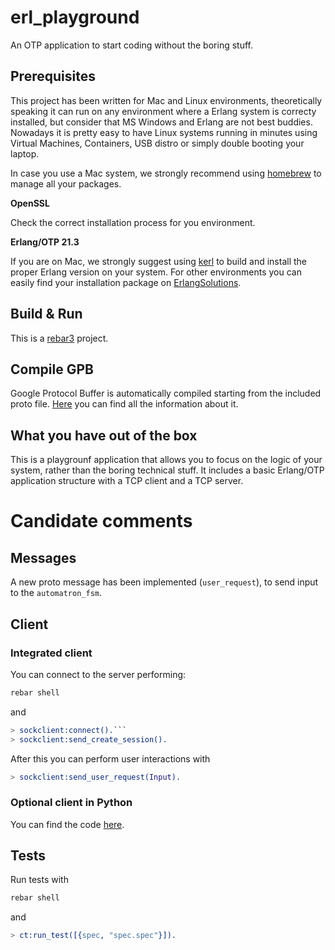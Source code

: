 # erl_playground

An OTP application to start coding without the boring stuff.

## Prerequisites
This project has been written for Mac and Linux environments, theoretically speaking it can run on any environment where a Erlang system is correcty installed, but consider that MS Windows and Erlang are not best buddies. Nowadays it is pretty easy to have Linux systems running in minutes using Virtual Machines, Containers, USB distro or simply double booting your laptop.

In case you use a Mac system, we strongly recommend using [homebrew](https://brew.sh/) to manage all your packages.

**OpenSSL**

Check the correct installation process for you environment.

**Erlang/OTP 21.3**

If you are on Mac, we strongly suggest using [kerl](https://github.com/kerl/kerl) to build and install the proper Erlang version on your system. For other environments you can easily find your installation package on [ErlangSolutions](https://www.erlang-solutions.com/).

## Build & Run

This is a [rebar3](https://www.rebar3.org/) project.

## Compile GPB

Google Protocol Buffer is automatically compiled starting from the included proto file.
[Here](https://developers.google.com/protocol-buffers/) you can find all the information about it.

## What you have out of the box
This is a playgrounf application that allows you to focus on the logic of your system, rather than the boring technical stuff. It includes a basic Erlang/OTP application structure with a TCP client and a TCP server.

# Candidate comments
## Messages
A new proto message has been implemented (`user_request`), to send input to the `automatron_fsm`.
## Client
### Integrated client
You can connect to the server performing:

```bash
rebar shell
```

and

```erlang
> sockclient:connect().```
> sockclient:send_create_session().
```

After this you can perform user interactions with

```erlang
> sockclient:send_user_request(Input).
```

### Optional client in Python
You can find the code [here](https://sberto@github.com/sberto/mc-challenge-client.git).

## Tests
Run tests with

```bash
rebar shell
```

and

```erlang
> ct:run_test([{spec, "spec.spec"}]).
```
